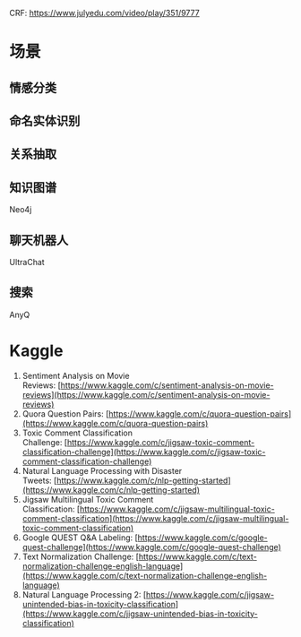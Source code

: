 CRF: https://www.julyedu.com/video/play/351/9777

# 场景

## 情感分类


## 命名实体识别

## 关系抽取

## 知识图谱

Neo4j

## 聊天机器人
UltraChat

## 搜索
AnyQ

# Kaggle

1. Sentiment Analysis on Movie Reviews: [https://www.kaggle.com/c/sentiment-analysis-on-movie-reviews](https://www.kaggle.com/c/sentiment-analysis-on-movie-reviews)
2. Quora Question Pairs: [https://www.kaggle.com/c/quora-question-pairs](https://www.kaggle.com/c/quora-question-pairs)
3. Toxic Comment Classification Challenge: [https://www.kaggle.com/c/jigsaw-toxic-comment-classification-challenge](https://www.kaggle.com/c/jigsaw-toxic-comment-classification-challenge)
4. Natural Language Processing with Disaster Tweets: [https://www.kaggle.com/c/nlp-getting-started](https://www.kaggle.com/c/nlp-getting-started)
5. Jigsaw Multilingual Toxic Comment Classification: [https://www.kaggle.com/c/jigsaw-multilingual-toxic-comment-classification](https://www.kaggle.com/c/jigsaw-multilingual-toxic-comment-classification)
6. Google QUEST Q&A Labeling: [https://www.kaggle.com/c/google-quest-challenge](https://www.kaggle.com/c/google-quest-challenge)
7. Text Normalization Challenge: [https://www.kaggle.com/c/text-normalization-challenge-english-language](https://www.kaggle.com/c/text-normalization-challenge-english-language)
8. Natural Language Processing 2: [https://www.kaggle.com/c/jigsaw-unintended-bias-in-toxicity-classification](https://www.kaggle.com/c/jigsaw-unintended-bias-in-toxicity-classification)



